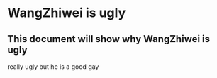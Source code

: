 # WangZhiwei is ugly
## This document will show why WangZhiwei is ugly
really ugly
but he is a good gay
